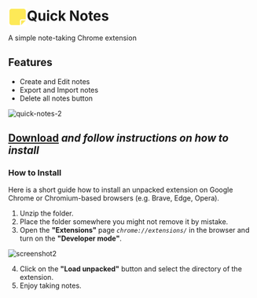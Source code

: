 # <img src="src/assets/icon-48.png" width="38" align="left" /> Quick Notes
A simple note-taking Chrome extension

## Features

- Create and Edit notes
- Export and Import notes
- Delete all notes button

![quick-notes-2](https://github.com/yungsamd17/quick-notes/assets/64147848/014bff2c-e02a-4e80-8317-45378ab4d5df)


## [**Download**](https://github.com/yungsamd17/quick-notes/releases/latest/download/quick-notes.zip) *and follow instructions on how to install*

### How to Install
Here is a short guide how to install an unpacked extension on Google Chrome or Chromium-based browsers (e.g. Brave, Edge, Opera).

1. Unzip the folder.
2. Place the folder somewhere you might not remove it by mistake.
3. Open the **"Extensions"** page *`chrome://extensions/`* in the browser and turn on the **"Developer mode"**.

![screenshot2](https://user-images.githubusercontent.com/64147848/228734049-1e16ee90-804b-4412-bd86-c799dda84d77.png)

4. Click on the **"Load unpacked"** button and select the directory of the extension.
5. Enjoy taking notes.
